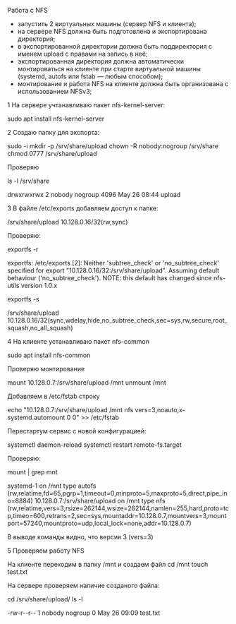 Работа с NFS

- запустить 2 виртуальных машины (сервер NFS и клиента);
- на сервере NFS должна быть подготовлена и экспортирована директория; 
- в экспортированной директории должна быть поддиректория с именем upload с правами на запись в неё; 
- экспортированная директория должна автоматически монтироваться на клиенте при старте виртуальной машины (systemd, autofs или fstab — любым способом);
- монтирование и работа NFS на клиенте должна быть организована с использованием NFSv3;

1 На сервере учтанавливаю пакет nfs-kernel-server:

  sudo apt install nfs-kernel-server
  
2 Создаю папку для экспорта:

  sudo -i 
  mkdir -p /srv/share/upload
  chown -R nobody:nogroup /srv/share
  chmod 0777 /srv/share/upload
  
  Проверяю
  
  ls -l /srv/share
  
  drwxrwxrwx 2 nobody nogroup 4096 May 26 08:44 upload
  
3 В файле /etc/exports добавляем доступ к папке:

  /srv/share/upload 10.128.0.16/32(rw,sync)
  
  Проверяю:
  
  exportfs -r
  
exportfs: /etc/exports [2]: Neither 'subtree_check' or 'no_subtree_check' specified for export "10.128.0.16/32:/srv/share/upload".
  Assuming default behaviour ('no_subtree_check').
  NOTE: this default has changed since nfs-utils version 1.0.x
  
  exportfs -s
  
  /srv/share/upload  10.128.0.16/32(sync,wdelay,hide,no_subtree_check,sec=sys,rw,secure,root_squash,no_all_squash)
  
4 На клиенте устанавливаю пакет nfs-common

  sudo apt install nfs-common
  
  Проверяю монтирование 
  
  mount 10.128.0.7:/srv/share/upload /mnt
  unmount /mnt
  
  Добавляем в /etc/fstab строку
  
  echo "10.128.0.7:/srv/share/upload /mnt nfs vers=3,noauto,x-systemd.automount 0 0" >> /etc/fstab
  
  Перестартум сервис с новой конфигурацией:
  
  systemctl daemon-reload
  systemctl restart remote-fs.target
  
  Проверяю:
  
  mount | grep mnt
  
  systemd-1 on /mnt type autofs (rw,relatime,fd=65,pgrp=1,timeout=0,minproto=5,maxproto=5,direct,pipe_ino=8884)
10.128.0.7:/srv/share/upload on /mnt type nfs (rw,relatime,vers=3,rsize=262144,wsize=262144,namlen=255,hard,proto=tcp,timeo=600,retrans=2,sec=sys,mountaddr=10.128.0.7,mountvers=3,mountport=57240,mountproto=udp,local_lock=none,addr=10.128.0.7)

  В выводе команды видно, что версия 3 (vers=3)
  
5 Проверяем работу NFS

  На клиенте переходим в папку /mnt и создаем файл
  cd /mnt
  touch test.txt
  
  На сервере проверяем наличие созданого файла:
  
  cd /srv/share/upload/
  ls -l
  
  -rw-r--r-- 1 nobody nogroup 0 May 26 09:09 test.txt
  
    
  
  
  
    
